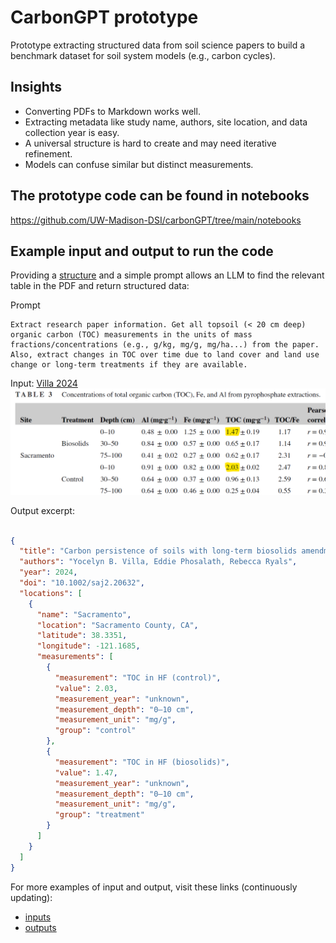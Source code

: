 # CarbonGPT prototype

Prototype extracting structured data from soil science papers to build a benchmark dataset for soil system models (e.g., carbon cycles).

## Insights

- Converting PDFs to Markdown works well.
- Extracting metadata like study name, authors, site location, and data collection year is easy.
- A universal structure is hard to create and may need iterative refinement.
- Models can confuse similar but distinct measurements.

## The prototype code can be found in notebooks
https://github.com/UW-Madison-DSI/carbonGPT/tree/main/notebooks

## Example input and output to run the code

Providing a [structure](proto_carbongpt/data_model.py) and a simple prompt allows an LLM to find the relevant table in the PDF and return structured data:

Prompt
```
Extract research paper information. Get all topsoil (< 20 cm deep) organic carbon (TOC) measurements in the units of mass fractions/concentrations (e.g., g/kg, mg/g, mg/ha...) from the paper. Also, extract changes in TOC over time due to land cover and land use change or long-term treatments if they are available.
```

Input: [Villa 2024](<data/pdfs/Villa et al., 2024.pdf>)
![alt text](imgs/ex1.png)

Output excerpt:

```json

{
  "title": "Carbon persistence of soils with long-term biosolids amendments in California agroecosystems",
  "authors": "Yocelyn B. Villa, Eddie Phosalath, Rebecca Ryals",
  "year": 2024,
  "doi": "10.1002/saj2.20632",
  "locations": [
    {
      "name": "Sacramento",
      "location": "Sacramento County, CA",
      "latitude": 38.3351,
      "longitude": -121.1685,
      "measurements": [
        {
          "measurement": "TOC in HF (control)",
          "value": 2.03,
          "measurement_year": "unknown",
          "measurement_depth": "0–10 cm",
          "measurement_unit": "mg/g",
          "group": "control"
        },
        {
          "measurement": "TOC in HF (biosolids)",
          "value": 1.47,
          "measurement_year": "unknown",
          "measurement_depth": "0–10 cm",
          "measurement_unit": "mg/g",
          "group": "treatment"
        }
      ]
    }
  ]
}
```

For more examples of input and output, visit these links (continuously updating):

- [inputs](/workspaces/proto-carbonGPT/data/pdfs)
- [outputs](/workspaces/proto-carbonGPT/data/parsed)

